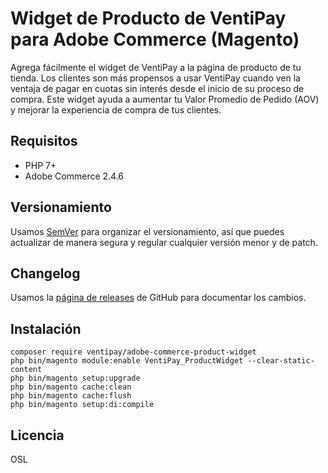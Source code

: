 # Widget de Producto de VentiPay para Adobe Commerce (Magento)

Agrega fácilmente el widget de VentiPay a la página de producto de tu tienda. Los clientes son más propensos a usar VentiPay cuando ven la ventaja de pagar en cuotas sin interés desde el inicio de su proceso de compra. Este widget ayuda a aumentar tu Valor Promedio de Pedido (AOV) y mejorar la experiencia de compra de tus clientes.


## Requisitos

* PHP 7+
* Adobe Commerce 2.4.6

## Versionamiento

Usamos [SemVer](https://semver.org) para organizar el versionamiento, así que puedes actualizar de manera segura y regular cualquier versión menor y de patch.

## Changelog

Usamos la [página de releases](https://github.com/ventipay/ventipay-product-widget-adobe-commerce/releases) de GitHub para documentar los cambios.

## Instalación

```
composer require ventipay/adobe-commerce-product-widget
php bin/magento module:enable VentiPay_ProductWidget --clear-static-content
php bin/magento setup:upgrade
php bin/magento cache:clean
php bin/magento cache:flush
php bin/magento setup:di:compile

```

## Licencia

OSL